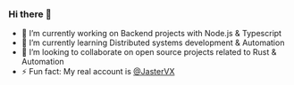 ### Hi there 👋


- 🔭 I’m currently working on Backend projects with Node.js & Typescript
- 🌱 I’m currently learning Distributed systems development & Automation
- 👯 I’m looking to collaborate on open source projects related to Rust & Automation
- ⚡ Fun fact: My real account is [@JasterVX](https://github.com/JasterV)

